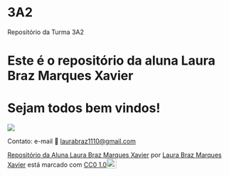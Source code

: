 # 3A2

Repositório da Turma 3A2

# Este é o repositório da aluna Laura Braz Marques Xavier

# Sejam todos bem vindos!

![](https://media1.tenor.com/m/gZU3n_9Nv2EAAAAC/cat-cat-stare.gif)

Contato: e-mail 📧 laurabraz1110@gmail.com

<p xmlns:cc="http://creativecommons.org/ns#" xmlns:dct="http://purl.org/dc/terms/"><a property="dct:title" rel="cc:attributionURL" href="https://laurabrazmarquesxavier.github.io/3A2/">Repositório da Aluna Laura Braz Marques Xavier</a> por <a rel="cc:attributionURL dct:creator" property="cc:attributionName" href="https://github.com/FabianoStege/">Laura Braz Marques Xavier</a> está marcado com <a href=" https://creativecommons.org/publicdomain/zero/1.0/?ref=chooser-v1" target="_blank" rel="licença noopener noreferrer" style="display:inline-block;" >CC0 1.0<img style="altura:22px!importante; margem-esquerda: 3px; vertical-align:text-bottom;" src="https://mirrors.creativecommons.org/presskit/icons/cc.svg?ref=chooser-v1" alt=""><img style="height:22px!important; margem-esquerda: 3px; vertical-align:text-bottom;" src="https://mirrors.creativecommons.org/presskit/icons/zero.svg?ref=chooser-v1" alt=""></a></p>
